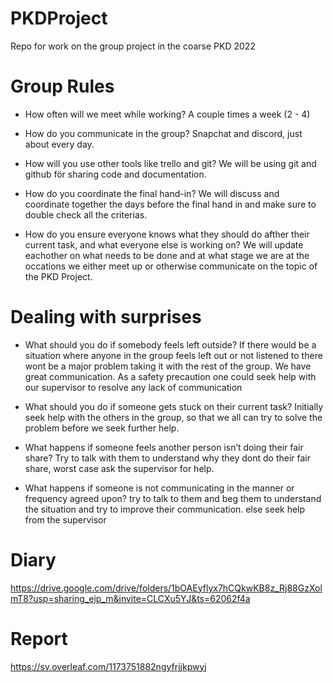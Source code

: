 # PKDProject
Repo for work on the group project in the coarse PKD 2022

# Group Rules

- How often will we meet while working?
    A couple times a week (2 - 4)

- How do you communicate in the group?
    Snapchat and discord, just about every day.

- How will you use other tools like trello and git?
    We will be using git and github för sharing code and documentation.

- How do you coordinate the final hand-in? 
    We will discuss and coordinate together the days before the final
    hand in and make sure to double check all the criterias.

- How do you ensure everyone knows what they should do afther their
  current task, and what everyone else is working on?
    We will update eachother on what needs to be done and at what stage 
    we are at the occations we either meet up or otherwise communicate
    on the topic of the PKD Project.

# Dealing with surprises 

- What should you do if somebody feels left outside?
    If there would be a situation where anyone in the group feels left out or not listened to there wont be a major problem taking it with the rest of the group. We have great communication. As a safety precaution one could seek help with our supervisor to resolve any lack of communication

- What should you do if someone gets stuck on their current task?
    Initially seek help with the others in the group, so that we all can try to solve the problem before we seek further help.

- What happens if someone feels another person isn’t doing their fair share?
    Try to talk with them to understand why they dont do their fair share, worst case ask the supervisor for help.
- What happens if someone is not communicating in the manner or frequency agreed upon?
    try to talk to them and beg them to understand the situation and try to improve their communication. else seek help from the supervisor


# Diary

https://drive.google.com/drive/folders/1bOAEyflyx7hCQkwKB8z_Rj88GzXolmT8?usp=sharing_eip_m&invite=CLCXu5YJ&ts=62062f4a

# Report 

https://sv.overleaf.com/1173751882ngyfrjjkpwyj